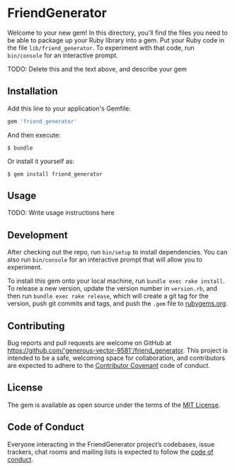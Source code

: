# FriendGenerator

Welcome to your new gem! In this directory, you'll find the files you need to be able to package up your Ruby library into a gem. Put your Ruby code in the file `lib/friend_generator`. To experiment with that code, run `bin/console` for an interactive prompt.

TODO: Delete this and the text above, and describe your gem

## Installation

Add this line to your application's Gemfile:

```ruby
gem 'friend_generator'
```

And then execute:

    $ bundle

Or install it yourself as:

    $ gem install friend_generator

## Usage

TODO: Write usage instructions here

## Development

After checking out the repo, run `bin/setup` to install dependencies. You can also run `bin/console` for an interactive prompt that will allow you to experiment.

To install this gem onto your local machine, run `bundle exec rake install`. To release a new version, update the version number in `version.rb`, and then run `bundle exec rake release`, which will create a git tag for the version, push git commits and tags, and push the `.gem` file to [rubygems.org](https://rubygems.org).

## Contributing

Bug reports and pull requests are welcome on GitHub at https://github.com/'generous-vector-9581'/friend_generator. This project is intended to be a safe, welcoming space for collaboration, and contributors are expected to adhere to the [Contributor Covenant](http://contributor-covenant.org) code of conduct.

## License

The gem is available as open source under the terms of the [MIT License](https://opensource.org/licenses/MIT).

## Code of Conduct

Everyone interacting in the FriendGenerator project’s codebases, issue trackers, chat rooms and mailing lists is expected to follow the [code of conduct](https://github.com/'generous-vector-9581'/friend_generator/blob/master/CODE_OF_CONDUCT.md).
